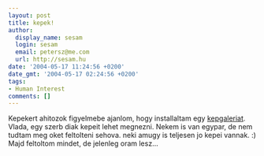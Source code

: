 ```yaml
---
layout: post
title: kepek!
author:
  display_name: sesam
  login: sesam
  email: petersz@me.com
  url: http://sesam.hu
date: '2004-05-17 11:24:56 +0200'
date_gmt: '2004-05-17 02:24:56 +0200'
tags:
- Human Interest
comments: []
---
```


Kepekert ahitozok figyelmebe ajanlom, hogy installaltam egy [kepgaleriat](http://sesam.hu/.gallery). Vlada, egy szerb diak kepeit lehet megnezni. Nekem is van egypar, de nem tudtam meg oket feltolteni sehova. neki amugy is teljesen jo kepei vannak. :) Majd feltoltom mindet, de jelenleg oram lesz...
